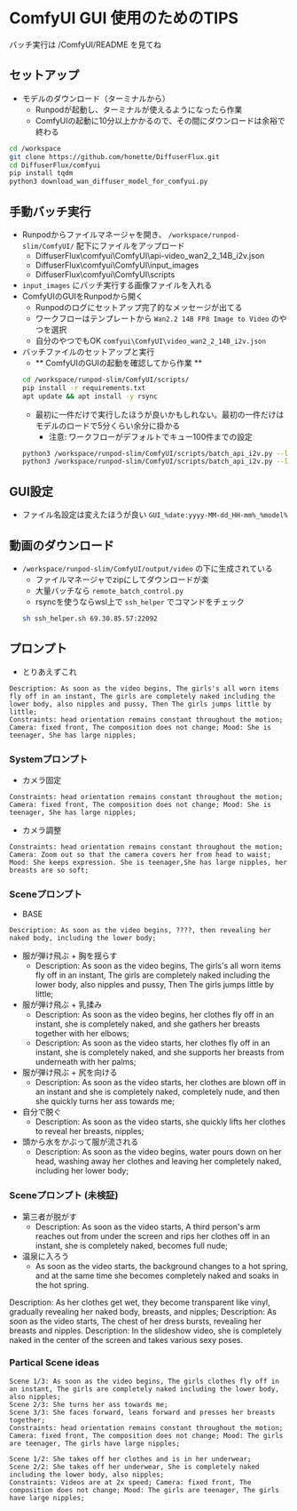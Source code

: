# ComfyUI GUI 使用のためのTIPS

バッチ実行は /ComfyUI/README を見てね

## セットアップ

- モデルのダウンロード（ターミナルから）
    - Runpodが起動し、ターミナルが使えるようになったら作業
    - ComfyUIの起動に10分以上かかるので、その間にダウンロードは余裕で終わる

```bash
cd /workspace
git clone https://github.com/honette/DiffuserFlux.git
cd DiffuserFlux/comfyui
pip install tqdm
python3 download_wan_diffuser_model_for_comfyui.py
```

## 手動バッチ実行

- Runpodからファイルマネージャを開き、 `/workspace/runpod-slim/ComfyUI/` 配下にファイルをアップロード
    - DiffuserFlux\comfyui\ComfyUI\api-video_wan2_2_14B_i2v.json
    - DiffuserFlux\comfyui\ComfyUI\input_images
    - DiffuserFlux\comfyui\ComfyUI\scripts
- `input_images` にバッチ実行する画像ファイルを入れる
- ComfyUIのGUIをRunpodから開く
    - Runpodのログにセットアップ完了的なメッセージが出てる
    - ワークフローはテンプレートから `Wan2.2 14B FP8 Image to Video` のやつを選択
    - 自分のやつでもOK `comfyui\ComfyUI\video_wan2_2_14B_i2v.json`
- バッチファイルのセットアップと実行
    - ** ComfyUIのGUIの起動を確認してから作業 **
    ```bash
    cd /workspace/runpod-slim/ComfyUI/scripts/
    pip install -r requirements.txt
    apt update && apt install -y rsync
    ```
    - 最初に一件だけで実行したほうが良いかもしれない。最初の一件だけはモデルのロードで5分くらい余分に掛かる
        - 注意: ワークフローがデフォルトでキュー100件までの設定
    ```bash
    python3 /workspace/runpod-slim/ComfyUI/scripts/batch_api_i2v.py --limit 1 --skip 0
    python3 /workspace/runpod-slim/ComfyUI/scripts/batch_api_i2v.py --limit 20 --skip 0
    ```

## GUI設定

- ファイル名設定は変えたほうが良い `GUI_%date:yyyy-MM-dd_HH-mm%_%model%`

## 動画のダウンロード

- `/workspace/runpod-slim/ComfyUI/output/video` の下に生成されている
    - ファイルマネージャでzipにしてダウンロードが楽
    - 大量バッチなら `remote_batch_control.py`
    - rsyncを使うならwsl上で `ssh_helper` でコマンドをチェック
    ```bash
    sh ssh_helper.sh 69.30.85.57:22092
    ```

## プロンプト

- とりあえずこれ

```
Description: As soon as the video begins, The girls's all worn items fly off in an instant, The girls are completely naked including the lower body, also nipples and pussy, Then The girls jumps little by little;
Constraints: head orientation remains constant throughout the motion; Camera: fixed front, The composition does not change; Mood: She is teenager, She has large nipples;
```

### Systemプロンプト

- カメラ固定
```
Constraints: head orientation remains constant throughout the motion; Camera: fixed front, The composition does not change; Mood: She is teenager, She has large nipples;
```

- カメラ調整
```
Constraints: head orientation remains constant throughout the motion; Camera: Zoom out so that the camera covers her from head to waist; Mood: She keeps expression. She is teenager,She has large nipples, her breasts are so soft;
```

### Sceneプロンプト

- BASE
```
Description: As soon as the video begins, ????, then revealing her naked body, including the lower body;
```

- 服が弾け飛ぶ + 胸を揺らす
    - Description: As soon as the video begins, The girls's all worn items fly off in an instant, The girls are completely naked including the lower body, also nipples and pussy, Then The girls jumps little by little;
- 服が弾け飛ぶ + 乳揉み
    - Description: As soon as the video begins, her clothes fly off in an instant, she is completely naked, and she gathers her breasts together with her elbows;
    - Description: As soon as the video starts, her clothes fly off in an instant, she is completely naked, and she supports her breasts from underneath with her palms;
- 服が弾け飛ぶ + 尻を向ける
    - Description: As soon as the video starts, her clothes are blown off in an instant and she is completely naked, completely nude, and then she quickly turns her ass towards me;
- 自分で脱ぐ
    - Description: As soon as the video starts, she quickly lifts her clothes to reveal her breasts, nipples;
- 頭から水をかぶって服が流される
    - Description: As soon as the video begins, water pours down on her head, washing away her clothes and leaving her completely naked, including her lower body;

### Sceneプロンプト (未検証)

- 第三者が脱がす
    - Description: As soon as the video starts, A third person's arm reaches out from under the screen and rips her clothes off in an instant, she is completely naked, becomes full nude;
- 温泉に入ろう
    - As soon as the video starts, the background changes to a hot spring, and at the same time she becomes completely naked and soaks in the hot spring.

Description: As her clothes get wet, they become transparent like vinyl, gradually revealing her naked body, breasts, and nipples;
Description: As soon as the video starts, The chest of her dress bursts, revealing her breasts and nipples.
Description: In the slideshow video, she is completely naked in the center of the screen and takes various sexy poses.
### Partical Scene ideas

```
Scene 1/3: As soon as the video begins, The girls clothes fly off in an instant, The girls are completely naked including the lower body, also nipples;
Scene 2/3: She turns her ass towards me;
Scene 3/3: She faces forward, leans forward and presses her breasts together;
Constraints: head orientation remains constant throughout the motion; Camera: fixed front, The composition does not change; Mood: The girls are teenager, The girls have large nipples;

Scene 1/2: She takes off her clothes and is in her underwear;
Scene 2/2: She takes off her underwear, She is completely naked including the lower body, also nipples;
Constraints: Videos are at 2x speed; Camera: fixed front, The composition does not change; Mood: The girls are teenager, The girls have large nipples;
```